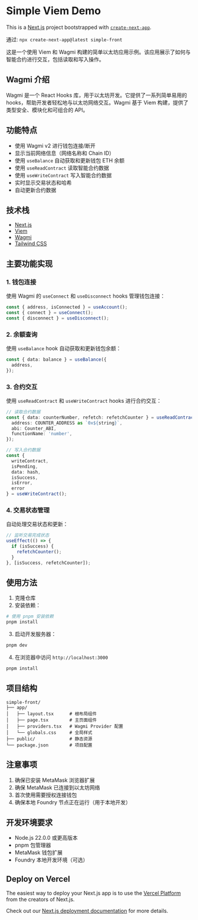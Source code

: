# Simple Viem Demo

This is a [Next.js](https://nextjs.org) project bootstrapped with [`create-next-app`](https://nextjs.org/docs/app/api-reference/cli/create-next-app).


通过: `npx create-next-app@latest simple-front`

这是一个使用 Viem 和 Wagmi 构建的简单以太坊应用示例。该应用展示了如何与智能合约进行交互，包括读取和写入操作。

## Wagmi 介绍

Wagmi 是一个 React Hooks 库，用于以太坊开发。它提供了一系列简单易用的 hooks，帮助开发者轻松地与以太坊网络交互。Wagmi 基于 Viem 构建，提供了类型安全、模块化和可组合的 API。


## 功能特点

- 使用 Wagmi v2 进行钱包连接/断开
- 显示当前网络信息（网络名称和 Chain ID）
- 使用 `useBalance` 自动获取和更新钱包 ETH 余额
- 使用 `useReadContract` 读取智能合约数据
- 使用 `useWriteContract` 写入智能合约数据
- 实时显示交易状态和哈希
- 自动更新合约数据

## 技术栈

- [Next.js](https://nextjs.org/)
- [Viem](https://viem.sh/)
- [Wagmi](https://wagmi.sh/)
- [Tailwind CSS](https://tailwindcss.com/)




## 主要功能实现

### 1. 钱包连接

使用 Wagmi 的 `useConnect` 和 `useDisconnect` hooks 管理钱包连接：

```typescript
const { address, isConnected } = useAccount();
const { connect } = useConnect();
const { disconnect } = useDisconnect();
```

### 2. 余额查询

使用 `useBalance` hook 自动获取和更新钱包余额：

```typescript
const { data: balance } = useBalance({
  address,
});
```

### 3. 合约交互

使用 `useReadContract` 和 `useWriteContract` hooks 进行合约交互：

```typescript
// 读取合约数据
const { data: counterNumber, refetch: refetchCounter } = useReadContract({
  address: COUNTER_ADDRESS as `0x${string}`,
  abi: Counter_ABI,
  functionName: 'number',
});

// 写入合约数据
const { 
  writeContract,
  isPending,
  data: hash,
  isSuccess,
  isError,
  error
} = useWriteContract();
```

### 4. 交易状态管理

自动处理交易状态和更新：

```typescript
// 监听交易完成状态
useEffect(() => {
  if (isSuccess) {
    refetchCounter();
  }
}, [isSuccess, refetchCounter]);
```



## 使用方法

1. 克隆仓库
2. 安装依赖：
```bash
# 使用 pnpm 安装依赖
pnpm install
```
3. 启动开发服务器：
```bash
pnpm dev
```

4. 在浏览器中访问 `http://localhost:3000`
```bash
pnpm install
```


## 项目结构

```
simple-front/
├── app/
│   ├── layout.tsx      # 根布局组件
│   ├── page.tsx        # 主页面组件
│   ├── providers.tsx   # Wagmi Provider 配置
│   └── globals.css     # 全局样式
├── public/             # 静态资源
└── package.json        # 项目配置
```

## 注意事项

1. 确保已安装 MetaMask 浏览器扩展
2. 确保 MetaMask 已连接到以太坊网络
3. 首次使用需要授权连接钱包
4. 确保本地 Foundry 节点正在运行（用于本地开发）

## 开发环境要求

- Node.js 22.0.0 或更高版本
- pnpm 包管理器
- MetaMask 钱包扩展
- Foundry 本地开发环境（可选）
 
## Deploy on Vercel

The easiest way to deploy your Next.js app is to use the [Vercel Platform](https://vercel.com/new?utm_medium=default-template&filter=next.js&utm_source=create-next-app&utm_campaign=create-next-app-readme) from the creators of Next.js.

Check out our [Next.js deployment documentation](https://nextjs.org/docs/app/building-your-application/deploying) for more details.
